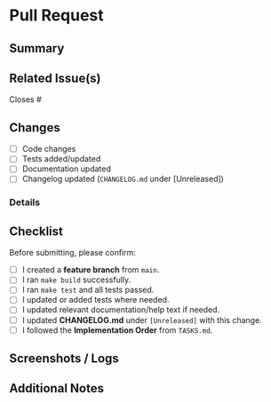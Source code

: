 # Pull Request

## Summary
<!-- Explain what this PR does and why -->

## Related Issue(s)
<!-- Link to related issue or task from TASKS.md -->
Closes #

## Changes
- [ ] Code changes
- [ ] Tests added/updated
- [ ] Documentation updated
- [ ] Changelog updated (`CHANGELOG.md` under [Unreleased])

### Details
<!-- Provide details on what was implemented (e.g., updated Makefile, added flag, refactored function) -->

## Checklist
Before submitting, please confirm:

- [ ] I created a **feature branch** from `main`.
- [ ] I ran `make build` successfully.
- [ ] I ran `make test` and all tests passed.
- [ ] I updated or added tests where needed.
- [ ] I updated relevant documentation/help text if needed.
- [ ] I updated **CHANGELOG.md** under `[Unreleased]` with this change.
- [ ] I followed the **Implementation Order** from `TASKS.md`.

## Screenshots / Logs
<!-- If applicable, paste terminal output, screenshots, or logs -->

## Additional Notes
<!-- Add anything else reviewers should know -->
